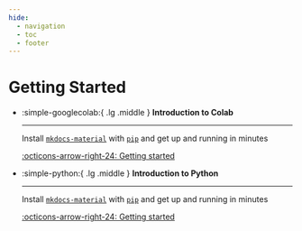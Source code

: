 ```yaml
---
hide:
  - navigation
  - toc
  - footer
---
```

# Getting Started

<div class="grid cards" markdown>

-   :simple-googlecolab:{ .lg .middle } __Introduction to Colab__

    ---

    Install [`mkdocs-material`](#) with [`pip`](#) and get up
    and running in minutes

    [:octicons-arrow-right-24: Getting started](colab/index.md)

-   :simple-python:{ .lg .middle } __Introduction to Python__

    ---

    Install [`mkdocs-material`](#) with [`pip`](#) and get up
    and running in minutes

    [:octicons-arrow-right-24: Getting started](#)


</div>

